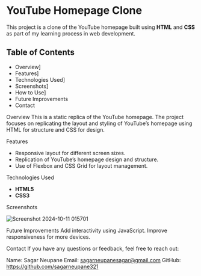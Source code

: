 # YouTube Homepage Clone

This project is a clone of the YouTube homepage built using **HTML** and **CSS** as part of my learning process in web development.

## Table of Contents
- Overview]
- Features]
- Technologies Used]
- Screenshots]
- How to Use]
- Future Improvements
- Contact

Overview
This is a static replica of the YouTube homepage. The project focuses on replicating the layout and styling of YouTube’s homepage using HTML for structure and CSS for design.

Features
- Responsive layout for different screen sizes.
- Replication of YouTube’s homepage design and structure.
- Use of Flexbox and CSS Grid for layout management.

Technologies Used
- **HTML5**
- **CSS3**

Screenshots

![Screenshot 2024-10-11 015701](https://github.com/user-attachments/assets/bdd479ba-a596-4b27-a7df-8eafa3c9077d)

Future Improvements
Add interactivity using JavaScript.
Improve responsiveness for more devices.

Contact
If you have any questions or feedback, feel free to reach out:

Name: Sagar Neupane
Email: sagarneupanesagar@gmail.com
GitHub: https://github.com/sagarneupane321
